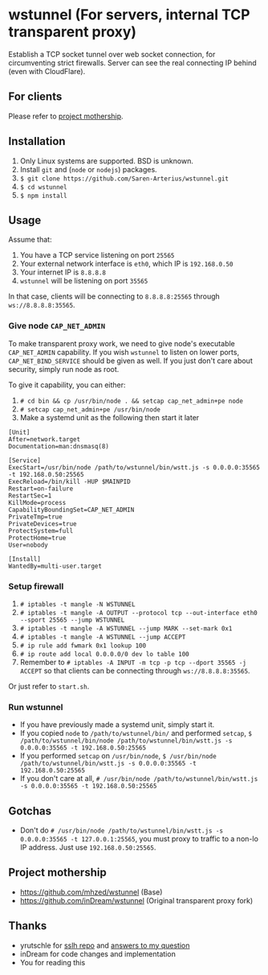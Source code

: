 # wstunnel (For servers, internal TCP transparent proxy)

Establish a TCP socket tunnel over web socket connection, for circumventing strict firewalls. Server can see the real connecting IP behind (even with CloudFlare). 

## For clients
Please refer to [project mothership](https://github.com/mhzed/wstunnel).


## Installation

1. Only Linux systems are supported. BSD is unknown.
2. Install `git` and (`node` or `nodejs`) packages.
2. `$ git clone https://github.com/Saren-Arterius/wstunnel.git`
3. `$ cd wstunnel`
4. `$ npm install`

## Usage
Assume that:

1. You have a TCP service listening on port `25565`
2. Your external network interface is `eth0`, which IP is `192.168.0.50`
3. Your internet IP is `8.8.8.8`
4. `wstunnel` will be listening on port `35565`

In that case, clients will be connecting to `8.8.8.8:25565` through `ws://8.8.8.8:35565`.

### Give node `CAP_NET_ADMIN`
To make transparent proxy work, we need to give node's executable `CAP_NET_ADMIN` capability. If you wish `wstunnel` to listen on lower ports, `CAP_NET_BIND_SERVICE` should be given as well. If you just 
don't care about security, simply run node as root.

To give it capability, you can either:

1. `# cd bin && cp /usr/bin/node . && setcap cap_net_admin+pe node`
2. `# setcap cap_net_admin+pe /usr/bin/node`
3. Make a systemd unit as the following then start it later
```
[Unit]
After=network.target
Documentation=man:dnsmasq(8)

[Service]
ExecStart=/usr/bin/node /path/to/wstunnel/bin/wstt.js -s 0.0.0.0:35565 -t 192.168.0.50:25565
ExecReload=/bin/kill -HUP $MAINPID
Restart=on-failure
RestartSec=1
KillMode=process
CapabilityBoundingSet=CAP_NET_ADMIN
PrivateTmp=true
PrivateDevices=true
ProtectSystem=full
ProtectHome=true
User=nobody

[Install]
WantedBy=multi-user.target
```

### Setup firewall
1. `# iptables -t mangle -N WSTUNNEL`
2. `# iptables -t mangle -A OUTPUT --protocol tcp --out-interface eth0 --sport 25565 --jump WSTUNNEL`
3. `# iptables -t mangle -A WSTUNNEL --jump MARK --set-mark 0x1`
4. `# iptables -t mangle -A WSTUNNEL --jump ACCEPT`
5. `# ip rule add fwmark 0x1 lookup 100`
6. `# ip route add local 0.0.0.0/0 dev lo table 100`
7. Remember to `# iptables -A INPUT -m tcp -p tcp --dport 35565 -j ACCEPT` so that clients can be connecting through `ws://8.8.8.8:35565`.

Or just refer to `start.sh`.

### Run wstunnel
- If you have previously made a systemd unit, simply start it.
- If you copied `node` to `/path/to/wstunnel/bin/` and performed `setcap`, `$ /path/to/wstunnel/bin/node /path/to/wstunnel/bin/wstt.js -s 0.0.0.0:35565 -t 192.168.0.50:25565`
- If you performed `setcap` on `/usr/bin/node`, `$ /usr/bin/node /path/to/wstunnel/bin/wstt.js -s 0.0.0.0:35565 -t 192.168.0.50:25565`
- If you don't care at all, `# /usr/bin/node /path/to/wstunnel/bin/wstt.js -s 0.0.0.0:35565 -t 192.168.0.50:25565`

## Gotchas
- Don't do `# /usr/bin/node /path/to/wstunnel/bin/wstt.js -s 0.0.0.0:35565 -t 127.0.0.1:25565`, you must proxy to traffic to a non-lo IP address. Just use `192.168.0.50:25565`.

## Project mothership
- https://github.com/mhzed/wstunnel (Base)
- https://github.com/inDream/wstunnel (Original transparent proxy fork)

## Thanks
- yrutschle for [sslh repo](https://github.com/yrutschle/sslh) and [answers to my question](https://github.com/yrutschle/sslh/issues/100)
- inDream for code changes and implementation 
- You for reading this
